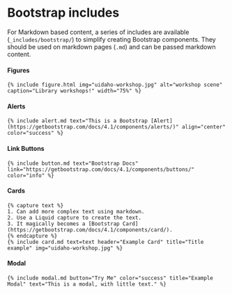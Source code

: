 # Bootstrap includes 

For Markdown based content, a series of includes are available (`_includes/bootstrap/`) to simplify creating Bootstrap components. 
They should be used on markdown pages (`.md`) and can be passed markdown content.

#### Figures 

`{% include figure.html img="uidaho-workshop.jpg" alt="workshop scene" caption="Library workshops!" width="75%" %}`

#### Alerts

`{% include alert.md text="This is a Bootstrap [Alert](https://getbootstrap.com/docs/4.1/components/alerts/)" align="center" color="success" %}`

#### Link Buttons 

`{% include button.md text="Bootstrap Docs" link="https://getbootstrap.com/docs/4.1/components/buttons/" color="info" %}`

#### Cards

```
{% capture text %}
1. Can add more complex text using markdown.
2. Use a Liquid capture to create the text.
3. It magically becomes a [Bootstrap Card](https://getbootstrap.com/docs/4.1/components/card/).
{% endcapture %}
{% include card.md text=text header="Example Card" title="Title example" img="uidaho-workshop.jpg" %}
```

#### Modal

`{% include modal.md button="Try Me" color="success" title="Example Modal" text="This is a modal, with little text." %}`
